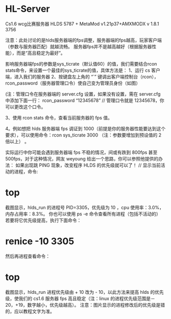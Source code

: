 # HL-Server
Cs1.6 wcg比赛服务器
HLDS 5787 + MetaMod v1.21p37+AMXMODX v 1.8.1 3756 


注意：此处讨论的是hlds服务器端的fps调整，服务器端的fps越高，玩家客户端（参数与服务器匹配）就越流畅。
服务器fps并不是越高越好（根据服务器性能），而是“高且稳定为最好”。

影响服务器端fps的参数是sys_ticrate（默认值60）的值，我们需要结合rcon stats命令，来设置一个最佳的sys_ticrate的值，具体方法是：
1、运行 cs 客户端，进入我们的服务器 2、按键盘左上角的 “`” 键调出客户端控制台（rcon），rcon_password（服务器管理口令）使自己变为管理员身份（如图）

(注：管理口令在服务器端的 server.cfg 设置，如果没有设置，需在 server.cfg 中添加下面一行： rcon_password “12345678” // 管理口令就是 12345678，你可以更改这个口令。

3、使用 rcon stats 命令，查看当前服务器的 fps 值。

4。例如想把 hlds 服务器端 fps 调证到 1000（前提是你的服务器性能要达到这个要求），可以使用命令：rcon sys_ticrate 3000 （注：参数要增加到预设值的 2 倍以上） 。

实际运行中你可能会遇到服务器端 fps 不稳的情况，间或有跌到 800fps 甚至 500fps，对于这种情况，网友 weyoung 给出一个思路，你可以参照他提供的办法：
如果出现跳 PING 现象，改变程序 HLDS 的优先级就可以了！ // 显示当前活动的进程，命令:

# top
截图显示，hlds_run 的进程号 PID=3305，优先级为 10 ，cpu 使用率：3.0%，内存占用率：8.3%。 你也可以使用 ps -e 命令查看所有进程（包括不活动的）
若要将它优先级提高，执行下面命令：

# renice -10 3305
然后再进程查看命令：
# top
截图显示，hlds_run 进程优先级由 + 10 改为 - 10，以此方法来提高 hlds 的优先级，使我们的 cs1.6 服务器 fps 高且稳定（注：linux 的进程优先级范围是－20，+19，数字越小，优先级越高）。
注意：图片显示的进程修改后的优先级是错的，应以教程文字为准。
